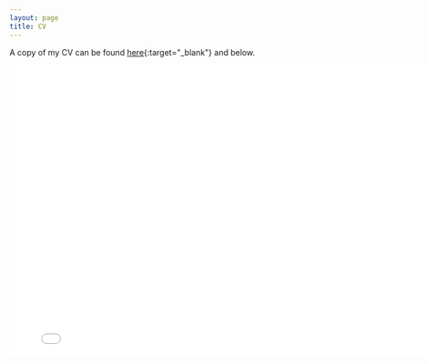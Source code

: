```yaml
---
layout: page
title: CV
---
```


A copy of my CV can be found [here](https://github.com/rylieyw/websitev2/blob/3a897493d7d901e50cfc0ba8cebfee886a7fc6e1/files/CV_RYW%20(10pt).pdf){:target="_blank"} and below. 

<embed src=(https://github.com/rylieyw/websitev2/blob/3a897493d7d901e50cfc0ba8cebfee886a7fc6e1/files/CV_RYW%20(10pt)).pdf type="application/pdf" width="800" height="512"/>
